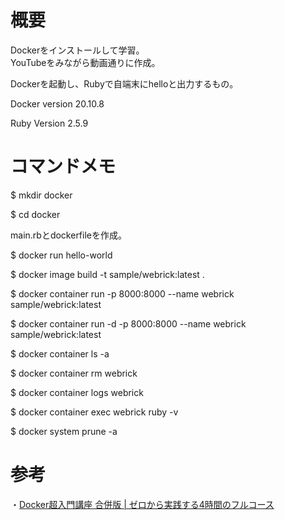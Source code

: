 # 概要

Dockerをインストールして学習。  
YouTubeをみながら動画通りに作成。

Dockerを起動し、Rubyで自端末にhelloと出力するもの。

Docker version 20.10.8

Ruby Version 2.5.9

# コマンドメモ
$ mkdir docker

$ cd docker

main.rbとdockerfileを作成。
    
$ docker run hello-world

$ docker image build -t sample/webrick:latest .

$ docker container run -p 8000:8000 --name webrick sample/webrick:latest

$ docker container run -d -p 8000:8000 --name webrick sample/webrick:latest

$ docker container ls -a

$ docker container rm webrick

$ docker container logs webrick

$ docker container exec webrick ruby -v

$ docker system prune -a

# 参考

・[Docker超入門講座 合併版 | ゼロから実践する4時間のフルコース](https://www.youtube.com/watch?v=lZD1MIHwMBY&t=22s)
